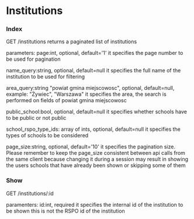 # Institutions

### Index
GET /institutions 
returns a paginated list of institutions

parameters:
page:int, optional, default='1'
it specifies the page number to be used for pagination

name_query:string, optional, default=null
it specifies the full name of the institution to be used for filtering

area_query:string "powiat gmina miejscowosc", optional, default=null, example: "Żywiec", "Warszawa"
it specifies the area, the search is performed on fields of powiat gmina miejscowosc

public_school:bool, optional, default=null
it specifies whether schools have to be public or not public 

school_rspo_type_ids: array of ints, optional, default=null
it specifies the types of schools to be considered

page_size:string, optional, default='10'
it specifies the pagination size.
Please remember to keep the page_size consistent between api calls from the same client
because changing it during a session may result in showing the users schools that have already been shown or skipping some of them

### Show
GET /institutions/:id

paramenters:
id:int, required
it specifies the internal id of the institution to be shown
this is not the RSPO id of the institution
